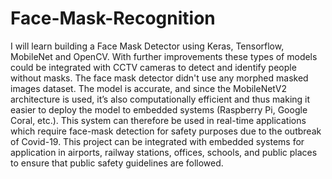 # Face-Mask-Recognition
 I will learn building a Face Mask Detector using Keras, Tensorflow, MobileNet and OpenCV.   With further improvements these types of models could be integrated with CCTV cameras to detect and identify people without masks.  The face mask detector didn't use any morphed masked images dataset. The model is accurate, and since the MobileNetV2 architecture is used, it’s also computationally efficient and thus making it easier to deploy the model to embedded systems (Raspberry Pi, Google Coral, etc.).  This system can therefore be used in real-time applications which require face-mask detection for safety purposes due to the outbreak of Covid-19. This project can be integrated with embedded systems for application in airports, railway stations, offices, schools, and public places to ensure that public safety guidelines are followed.
